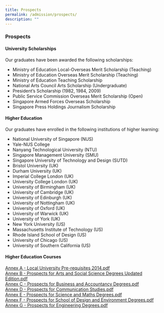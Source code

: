 ```yaml
---
title: Prospects
permalink: /admission/prospects/
description: ""
---
```

### **Prospects**
#### **University Scholarships**
Our graduates have been awarded the following scholarships:
*   Ministry of Education Local-Overseas Merit Scholarship (Teaching)
*   Ministry of Education Overseas Merit Scholarship (Teaching)
*   Ministry of Education Teaching Scholarship
*   National Arts Council Arts Scholarship (Undergraduate) 
*   President’s Scholarship (1982, 1984, 2009)
*   Public Service Commission Overseas Merit Scholarship (Open)
*   Singapore Armed Forces Overseas Scholarship
*   Singapore Press Holdings Journalism Scholarship

#### **Higher Education**
Our graduates have enrolled in the following institutions of higher learning:
*   National University of Singapore (NUS)
*   Yale-NUS College
*   Nanyang Technological University (NTU)
*   Singapore Management University (SMU)
*   Singapore University of Technology and Design (SUTD)
*   Bristol University (UK)
*   Durham University (UK)
*   Imperial College London (UK)
*   University College London (UK)
*   University of Birmingham (UK)
*   University of Cambridge (UK)
*   University of Edinburgh (UK)
*   University of Nottingham (UK)
*   University of Oxford (UK)
*   University of Warwick (UK)
*   University of York (UK)
*   New York University (US)
*   Massachusetts Institute of Technology (US)
*   Rhode Island School of Design (US)
*   University of Chicago (US)
*   University of Southern California (US)

#### **Higher Education Courses**
[Annex A - Local University Pre-requisites 2014.pdf](/files/hec1.pdf)<br>
[Annex B - Prospects for Arts and Social Science Degrees Updated Edition.pdf](/files/hec2.pdf)<br>
[Annex C - Prospects for Business and Accountancy Degrees.pdf](/files/hec3.pdf)<br>
[Annex D - Prospects for Communication Studies.pdf](/files/hec4.pdf)<br>
[Annex E - Prospects for Science and Maths Degrees.pdf](/files/hec5.pdf)<br>
[Annex F - Prospects for School of Design and Environment Degrees.pdf](/files/hec6.pdf)<br>
[Annex G - Prospects for Engineering Degrees.pdf](/files/hec7.pdf)
